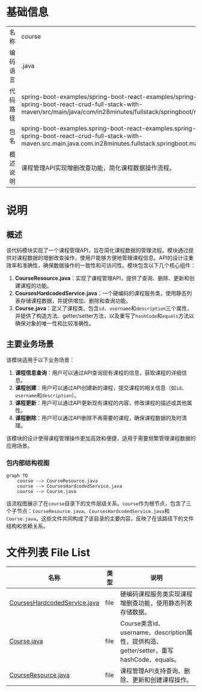 # 基础信息

|      |      |
|------|------|
| 名称 | course |
| 编码语言 | .java |
| 代码路径 | spring-boot-examples/spring-boot-react-examples/spring-boot-react-crud-full-stack-with-maven/backend-spring-boot-react-crud-full-stack-with-maven/src/main/java/com/in28minutes/fullstack/springboot/maven/crud/springbootcrudfullstackwithmaven/course |
| 包名 | spring-boot-examples.spring-boot-react-examples.spring-boot-react-crud-full-stack-with-maven.backend-spring-boot-react-crud-full-stack-with-maven.src.main.java.com.in28minutes.fullstack.springboot.maven.crud.springbootcrudfullstackwithmaven.course |
| 概述说明 | 课程管理API实现增删改查功能，简化课程数据操作流程。 |

# 说明

## 概述
该代码模块实现了一个课程管理API，旨在简化课程数据的管理流程。模块通过提供对课程数据的增删改查操作，使用户能够方便地管理课程信息。API的设计注重效率和准确性，确保数据操作的一致性和可访问性。模块包含以下几个核心组件：

1. **CourseResource.java**：实现了课程管理API，提供了查询、删除、更新和创建课程的功能。
2. **CoursesHardcodedService.java**：一个硬编码的课程服务类，使用静态列表存储课程数据，并提供增加、删除和查询功能。
3. **Course.java**：定义了课程类，包含`id`、`username`和`description`三个属性，并提供了构造方法、getter/setter方法，以及重写了`hashCode`和`equals`方法以确保对象的唯一性和比较准确性。

## 主要业务场景
该模块适用于以下业务场景：

1. **课程信息查询**：用户可以通过API查询现有课程的信息，获取课程的详细信息。
2. **课程创建**：用户可以通过API创建新的课程，提交课程的相关信息（如`id`、`username`和`description`）。
3. **课程更新**：用户可以通过API更新现有课程的内容，修改课程的描述或其他属性。
4. **课程删除**：用户可以通过API删除不再需要的课程，确保课程数据的及时清理。

该模块的设计使得课程管理操作更加高效和便捷，适用于需要频繁管理课程数据的应用场景。


### 包内部结构视图

```mermaid
graph TD
    course --> CourseResource.java
    course --> CoursesHardcodedService.java
    course --> Course.java
```

该流程图展示了在`course`目录下的文件层级关系。`course`作为根节点，包含了三个子节点：`CourseResource.java`、`CoursesHardcodedService.java`和`Course.java`。这些文件共同构成了该目录的主要内容，反映了在该路径下的文件结构和依赖关系。

# 文件列表 File List

| 名称   | 类型  | 说明 |
|-------|------|-------------|
| [CoursesHardcodedService.java](CoursesHardcodedService.md) | file | 硬编码课程服务类实现课程增删查功能，使用静态列表存储数据。 |
| [Course.java](Course.md) | file | Course类含id、username、description属性，提供构造、getter/setter，重写hashCode、equals。 |
| [CourseResource.java](CourseResource.md) | file | 课程管理API支持查询、删除、更新和创建课程操作。 |


